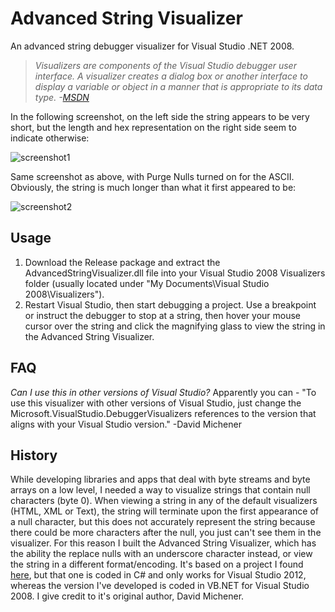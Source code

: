 Advanced String Visualizer
==========================

An advanced string debugger visualizer for Visual Studio .NET 2008.

> *Visualizers are components of the Visual Studio debugger user interface. A visualizer creates a dialog box or another interface to display a variable or object in a manner that is appropriate to its data type. -[MSDN](http://msdn.microsoft.com/en-us/library/zayyhzts.aspx)*

In the following screenshot, on the left side the string appears to be very short, but the length and hex representation on the right side seem to indicate otherwise:

![screenshot1](http://files.glassocean.net/github/adv-string-vis1.jpg)

Same screenshot as above, with Purge Nulls turned on for the ASCII. Obviously, the string is much longer than what it first appeared to be:

![screenshot2](http://files.glassocean.net/github/adv-string-vis2.jpg)

Usage
-----
1. Download the Release package and extract the AdvancedStringVisualizer.dll file into your Visual Studio 2008 Visualizers folder (usually located under "My Documents\Visual Studio 2008\Visualizers").
2. Restart Visual Studio, then start debugging a project. Use a breakpoint or instruct the debugger to stop at a string, then hover your mouse cursor over the string and click the magnifying glass to view the string in the Advanced String Visualizer.

FAQ
---
*Can I use this in other versions of Visual Studio?*
Apparently you can - "To use this visualizer with other versions of Visual Studio, just change the Microsoft.VisualStudio.DebuggerVisualizers references to the version that aligns with your Visual Studio version." -David Michener

History
-------
While developing libraries and apps that deal with byte streams and byte arrays on a low level, I needed a way to visualize strings that contain null characters (byte 0). When viewing a string in any of the default visualizers (HTML, XML or Text), the string will terminate upon the first appearance of a null character, but this does not accurately represent the string because there could be more characters after the null, you just can't see them in the visualizer. For this reason I built the Advanced String Visualizer, which has the ability the replace nulls with an underscore character instead, or view the string in a different format/encoding. It's based on a project I found [here](http://vsstringdebugvisualizer.codeplex.com/), but that one is coded in C# and only works for Visual Studio 2012, whereas the version I've developed is coded in VB.NET for Visual Studio 2008. I give credit to it's original author, David Michener.
